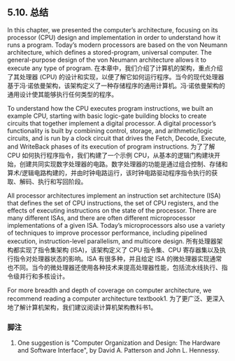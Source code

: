 ## 5.10. 总结

In this chapter, we presented the computer’s architecture, focusing on its processor (CPU) design and implementation in order to understand how it runs a program. Today’s modern processors are based on the von Neumann architecture, which defines a stored-program, universal computer. The general-purpose design of the von Neumann architecture allows it to execute any type of program.
在本章中，我们介绍了计算机的架构，重点介绍了其处理器 (CPU) 的设计和实现，以便了解它如何运行程序。当今的现代处理器基于冯·诺依曼架构，该架构定义了一种存储程序的通用计算机。冯·诺依曼架构的通用设计使其能够执行任何类型的程序。

To understand how the CPU executes program instructions, we built an example CPU, starting with basic logic-gate building blocks to create circuits that together implement a digital processor. A digital processor’s functionality is built by combining control, storage, and arithmetic/logic circuits, and is run by a clock circuit that drives the Fetch, Decode, Execute, and WriteBack phases of its execution of program instructions.
为了了解 CPU 如何执行程序指令，我们构建了一个示例 CPU，从基本的逻辑门构建块开始，创建共同实现数字处理器的电路。数字处理器的功能是通过组合控制、存储和算术/逻辑电路构建的，并由时钟电路运行，该时钟电路驱动程序指令执行的获取、解码、执行和写回阶段。

All processor architectures implement an instruction set architecture (ISA) that defines the set of CPU instructions, the set of CPU registers, and the effects of executing instructions on the state of the processor. There are many different ISAs, and there are often different microprocessor implementations of a given ISA. Today’s microprocessors also use a variety of techniques to improve processor performance, including pipelined execution, instruction-level parallelism, and multicore design.
所有处理器架构都实现了指令集架构 (ISA)，该架构定义了 CPU 指令集、CPU 寄存器集以及执行指令对处理器状态的影响。ISA 有很多种，并且给定 ISA 的微处理器实现通常也不同。当今的微处理器还使用各种技术来提高处理器性能，包括流水线执行、指令级并行和多核设计。

For more breadth and depth of coverage on computer architecture, we recommend reading a computer architecture textbook1.
为了更广泛、更深入地了解计算机架构，我们建议阅读计算机架构教科书1。
### 脚注

1. One suggestion is "Computer Organization and Design: The Hardware and Software Interface", by David A. Patterson and John L. Hennessy.